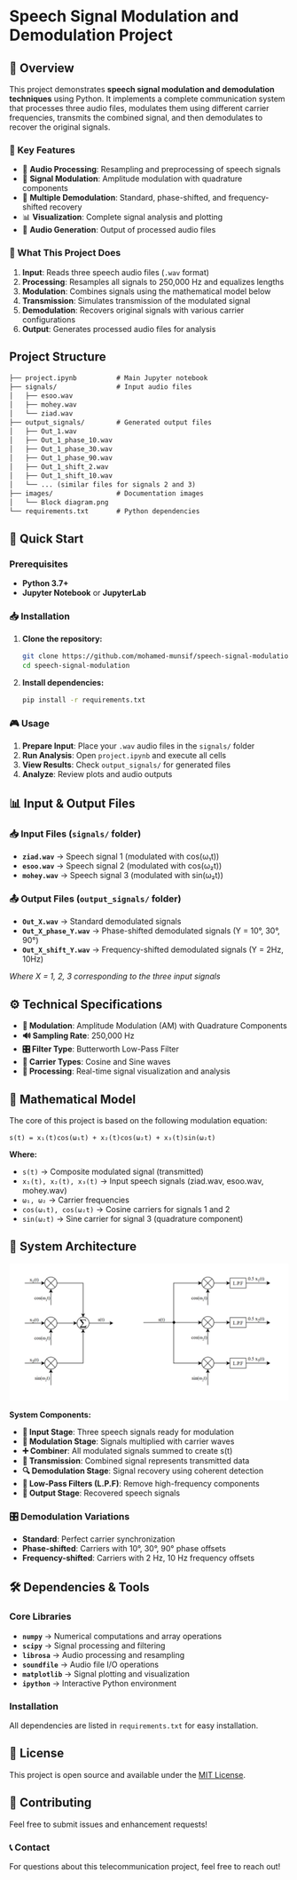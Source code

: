 # Speech Signal Modulation and Demodulation Project

## 📡 Overview
This project demonstrates **speech signal modulation and demodulation techniques** using Python. It implements a complete communication system that processes three audio files, modulates them using different carrier frequencies, transmits the combined signal, and then demodulates to recover the original signals.

### 🎯 Key Features
- 🎵 **Audio Processing**: Resampling and preprocessing of speech signals
- 📶 **Signal Modulation**: Amplitude modulation with quadrature components
- 🔄 **Multiple Demodulation**: Standard, phase-shifted, and frequency-shifted recovery
- 📊 **Visualization**: Complete signal analysis and plotting
- 💾 **Audio Generation**: Output of processed audio files

### 🚀 What This Project Does
1. **Input**: Reads three speech audio files (`.wav` format)
2. **Processing**: Resamples all signals to 250,000 Hz and equalizes lengths
3. **Modulation**: Combines signals using the mathematical model below
4. **Transmission**: Simulates transmission of the modulated signal
5. **Demodulation**: Recovers original signals with various carrier configurations
6. **Output**: Generates processed audio files for analysis

## Project Structure
```
├── project.ipynb          # Main Jupyter notebook
├── signals/               # Input audio files
│   ├── esoo.wav
│   ├── mohey.wav
│   └── ziad.wav
├── output_signals/        # Generated output files
│   ├── Out_1.wav
│   ├── Out_1_phase_10.wav
│   ├── Out_1_phase_30.wav
│   ├── Out_1_phase_90.wav
│   ├── Out_1_shift_2.wav
│   ├── Out_1_shift_10.wav
│   └── ... (similar files for signals 2 and 3)
├── images/                # Documentation images
│   └── Block diagram.png
└── requirements.txt       # Python dependencies
```

## 🚀 Quick Start

### Prerequisites
- **Python 3.7+**
- **Jupyter Notebook** or **JupyterLab**

### 📥 Installation
1. **Clone the repository:**
   ```bash
   git clone https://github.com/mohamed-munsif/speech-signal-modulation.git
   cd speech-signal-modulation
   ```

2. **Install dependencies:**
   ```bash
   pip install -r requirements.txt
   ```

### 🎮 Usage
1. **Prepare Input**: Place your `.wav` audio files in the `signals/` folder
2. **Run Analysis**: Open `project.ipynb` and execute all cells
3. **View Results**: Check `output_signals/` for generated files
4. **Analyze**: Review plots and audio outputs

## 📊 Input & Output Files

### 📥 Input Files (`signals/` folder)
- **`ziad.wav`** → Speech signal 1 (modulated with cos(ω₁t))
- **`esoo.wav`** → Speech signal 2 (modulated with cos(ω₂t))  
- **`mohey.wav`** → Speech signal 3 (modulated with sin(ω₂t))

### 📤 Output Files (`output_signals/` folder)
- **`Out_X.wav`** → Standard demodulated signals
- **`Out_X_phase_Y.wav`** → Phase-shifted demodulated signals (Y = 10°, 30°, 90°)
- **`Out_X_shift_Y.wav`** → Frequency-shifted demodulated signals (Y = 2Hz, 10Hz)

*Where X = 1, 2, 3 corresponding to the three input signals*

## ⚙️ Technical Specifications
- **📡 Modulation**: Amplitude Modulation (AM) with Quadrature Components
- **🔊 Sampling Rate**: 250,000 Hz
- **🎛️ Filter Type**: Butterworth Low-Pass Filter
- **📐 Carrier Types**: Cosine and Sine waves
- **🔄 Processing**: Real-time signal visualization and analysis

## 📐 Mathematical Model
The core of this project is based on the following modulation equation:

```
s(t) = x₁(t)cos(ω₁t) + x₂(t)cos(ω₂t) + x₃(t)sin(ω₂t)
```

**Where:**
- `s(t)` → Composite modulated signal (transmitted)
- `x₁(t), x₂(t), x₃(t)` → Input speech signals (ziad.wav, esoo.wav, mohey.wav)
- `ω₁, ω₂` → Carrier frequencies
- `cos(ω₁t), cos(ω₂t)` → Cosine carriers for signals 1 and 2
- `sin(ω₂t)` → Sine carrier for signal 3 (quadrature component)

## 🔧 System Architecture
![Block Diagram](images/Block%20diagram.png)

**System Components:**
- **🎤 Input Stage**: Three speech signals ready for modulation
- **📡 Modulation Stage**: Signals multiplied with carrier waves
- **➕ Combiner**: All modulated signals summed to create s(t)
- **📶 Transmission**: Combined signal represents transmitted data
- **🔍 Demodulation Stage**: Signal recovery using coherent detection
- **🔽 Low-Pass Filters (L.P.F)**: Remove high-frequency components
- **🎵 Output Stage**: Recovered speech signals

### 🎛️ Demodulation Variations
- **Standard**: Perfect carrier synchronization
- **Phase-shifted**: Carriers with 10°, 30°, 90° phase offsets
- **Frequency-shifted**: Carriers with 2 Hz, 10 Hz frequency offsets

## 🛠️ Dependencies & Tools

### Core Libraries
- **`numpy`** → Numerical computations and array operations
- **`scipy`** → Signal processing and filtering
- **`librosa`** → Audio processing and resampling
- **`soundfile`** → Audio file I/O operations
- **`matplotlib`** → Signal plotting and visualization
- **`ipython`** → Interactive Python environment

### Installation
All dependencies are listed in `requirements.txt` for easy installation.

## 📄 License
This project is open source and available under the [MIT License](LICENSE).

## 🤝 Contributing
Feel free to submit issues and enhancement requests!

### 📞 Contact
For questions about this telecommunication project, feel free to reach out!
